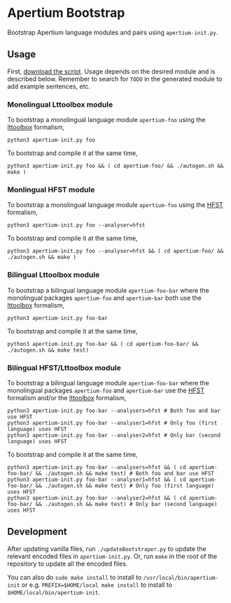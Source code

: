 # Apertium Bootstrap

Bootstrap Apertium language modules and pairs using `apertium-init.py`.

## Usage

First, <a href="https://raw.githubusercontent.com/apertium/bootstrap/master/apertium-init.py" download>download the script</a>. Usage depends on the desired module and is described below. Remember to search for `TODO` in the generated module to add example sentences, etc.

### Monolingual Lttoolbox module

To bootstrap a monolingual language module `apertium-foo` using the [lttoolbox](http://wiki.apertium.org/wiki/Lttoolbox) formalism,

    python3 apertium-init.py foo

To bootstrap and compile it at the same time,

    python3 apertium-init.py foo && ( cd apertium-foo/ && ./autogen.sh && make )

### Monlingual HFST module

To bootstrap a monolingual language module `apertium-foo` using the [HFST](http://wiki.apertium.org/wiki/HFST) formalism,

    python3 apertium-init.py foo --analyser=hfst

To bootstrap and compile it at the same time,

    python3 apertium-init.py foo --analyser=hfst && ( cd apertium-foo/ && ./autogen.sh && make )

### Bilingual Lttoolbox module

To bootstrap a bilingual language module `apertium-foo-bar` where the monolingual packages `apertium-foo` and `apertium-bar` both use the [lttoolbox](http://wiki.apertium.org/wiki/Lttoolbox) formalism,

    python3 apertium-init.py foo-bar

To bootstrap and compile it at the same time,

    python3 apertium-init.py foo-bar && ( cd apertium-foo-bar/ && ./autogen.sh && make test)

### Bilingual HFST/Lttoolbox module

To bootstrap a bilingual language module `apertium-foo-bar` where the monolingual packages `apertium-foo` and `apertium-bar` use the [HFST](http://wiki.apertium.org/wiki/Lttoolbox) formalism and/or the [lttoolbox](http://wiki.apertium.org/wiki/Lttoolbox) formalism,

    python3 apertium-init.py foo-bar --analysers=hfst # Both foo and bar use HFST
    python3 apertium-init.py foo-bar --analyser1=hfst # Only foo (first language) uses HFST
    python3 apertium-init.py foo-bar --analyser2=hfst # Only bar (second language) uses HFST

To bootstrap and compile it at the same time,

    python3 apertium-init.py foo-bar --analysers=hfst && ( cd apertium-foo-bar/ && ./autogen.sh && make test) # Both foo and bar use HFST
    python3 apertium-init.py foo-bar --analyser1=hfst && ( cd apertium-foo-bar/ && ./autogen.sh && make test) # Only foo (first language) uses HFST
    python3 apertium-init.py foo-bar --analyser2=hfst && ( cd apertium-foo-bar/ && ./autogen.sh && make test) # Only bar (second language) uses HFST

## Development

After updating vanilla files, run `./updateBootstraper.py` to update the relevant encoded files in `apertium-init.py`. Or, run `make` in the root of the repository to update all the encoded files.

You can also do `sudo make install` to install to `/usr/local/bin/apertium-init` or e.g. `PREFIX=$HOME/local make install` to install to `$HOME/local/bin/apertium-init`.
